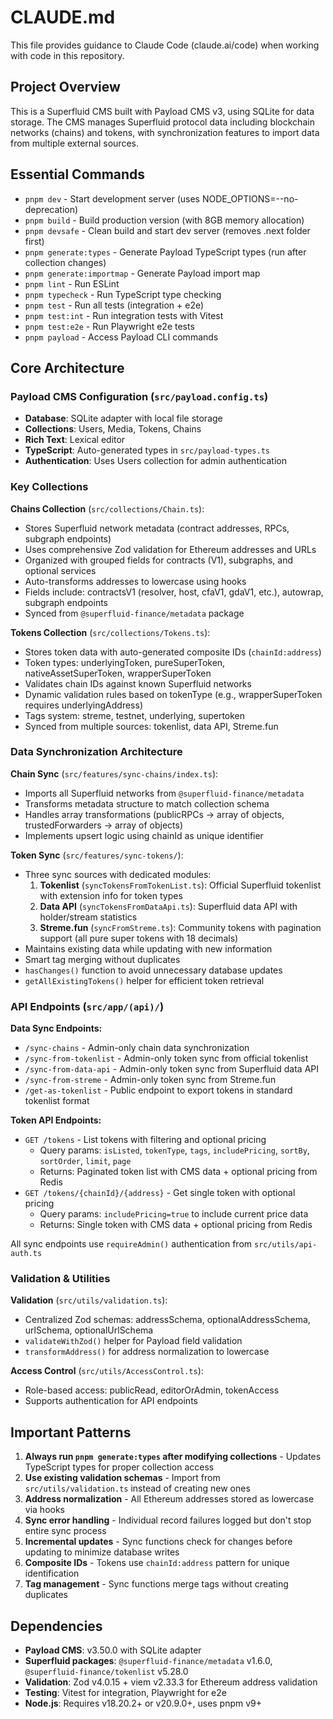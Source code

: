 # CLAUDE.md

This file provides guidance to Claude Code (claude.ai/code) when working with code in this repository.

## Project Overview

This is a Superfluid CMS built with Payload CMS v3, using SQLite for data storage. The CMS manages Superfluid protocol data including blockchain networks (chains) and tokens, with synchronization features to import data from multiple external sources.

## Essential Commands

- `pnpm dev` - Start development server (uses NODE_OPTIONS=--no-deprecation)
- `pnpm build` - Build production version (with 8GB memory allocation)
- `pnpm devsafe` - Clean build and start dev server (removes .next folder first)
- `pnpm generate:types` - Generate Payload TypeScript types (run after collection changes)
- `pnpm generate:importmap` - Generate Payload import map
- `pnpm lint` - Run ESLint
- `pnpm typecheck` - Run TypeScript type checking
- `pnpm test` - Run all tests (integration + e2e)
- `pnpm test:int` - Run integration tests with Vitest
- `pnpm test:e2e` - Run Playwright e2e tests
- `pnpm payload` - Access Payload CLI commands

## Core Architecture

### Payload CMS Configuration (`src/payload.config.ts`)
- **Database**: SQLite adapter with local file storage
- **Collections**: Users, Media, Tokens, Chains
- **Rich Text**: Lexical editor
- **TypeScript**: Auto-generated types in `src/payload-types.ts`
- **Authentication**: Uses Users collection for admin authentication

### Key Collections

**Chains Collection** (`src/collections/Chain.ts`):
- Stores Superfluid network metadata (contract addresses, RPCs, subgraph endpoints)
- Uses comprehensive Zod validation for Ethereum addresses and URLs
- Organized with grouped fields for contracts (V1), subgraphs, and optional services
- Auto-transforms addresses to lowercase using hooks
- Fields include: contractsV1 (resolver, host, cfaV1, gdaV1, etc.), autowrap, subgraph endpoints
- Synced from `@superfluid-finance/metadata` package

**Tokens Collection** (`src/collections/Tokens.ts`):
- Stores token data with auto-generated composite IDs (`chainId:address`)
- Token types: underlyingToken, pureSuperToken, nativeAssetSuperToken, wrapperSuperToken
- Validates chain IDs against known Superfluid networks
- Dynamic validation rules based on tokenType (e.g., wrapperSuperToken requires underlyingAddress)
- Tags system: streme, testnet, underlying, supertoken
- Synced from multiple sources: tokenlist, data API, Streme.fun

### Data Synchronization Architecture

**Chain Sync** (`src/features/sync-chains/index.ts`):
- Imports all Superfluid networks from `@superfluid-finance/metadata`
- Transforms metadata structure to match collection schema
- Handles array transformations (publicRPCs → array of objects, trustedForwarders → array of objects)
- Implements upsert logic using chainId as unique identifier

**Token Sync** (`src/features/sync-tokens/`):
- Three sync sources with dedicated modules:
  1. **Tokenlist** (`syncTokensFromTokenList.ts`): Official Superfluid tokenlist with extension info for token types
  2. **Data API** (`syncTokensFromDataApi.ts`): Superfluid data API with holder/stream statistics
  3. **Streme.fun** (`syncFromStreme.ts`): Community tokens with pagination support (all pure super tokens with 18 decimals)
- Maintains existing data while updating with new information
- Smart tag merging without duplicates
- `hasChanges()` function to avoid unnecessary database updates
- `getAllExistingTokens()` helper for efficient token retrieval

### API Endpoints (`src/app/(api)/`)

**Data Sync Endpoints:**
- `/sync-chains` - Admin-only chain data synchronization
- `/sync-from-tokenlist` - Admin-only token sync from official tokenlist
- `/sync-from-data-api` - Admin-only token sync from Superfluid data API
- `/sync-from-streme` - Admin-only token sync from Streme.fun
- `/get-as-tokenlist` - Public endpoint to export tokens in standard tokenlist format

**Token API Endpoints:**
- `GET /tokens` - List tokens with filtering and optional pricing
  - Query params: `isListed`, `tokenType`, `tags`, `includePricing`, `sortBy`, `sortOrder`, `limit`, `page`
  - Returns: Paginated token list with CMS data + optional pricing from Redis
- `GET /tokens/{chainId}/{address}` - Get single token with optional pricing
  - Query params: `includePricing=true` to include current price data
  - Returns: Single token with CMS data + optional pricing from Redis

All sync endpoints use `requireAdmin()` authentication from `src/utils/api-auth.ts`

### Validation & Utilities

**Validation** (`src/utils/validation.ts`):
- Centralized Zod schemas: addressSchema, optionalAddressSchema, urlSchema, optionalUrlSchema
- `validateWithZod()` helper for Payload field validation
- `transformAddress()` for address normalization to lowercase

**Access Control** (`src/utils/AccessControl.ts`):
- Role-based access: publicRead, editorOrAdmin, tokenAccess
- Supports authentication for API endpoints

## Important Patterns

1. **Always run `pnpm generate:types` after modifying collections** - Updates TypeScript types for proper collection access
2. **Use existing validation schemas** - Import from `src/utils/validation.ts` instead of creating new ones
3. **Address normalization** - All Ethereum addresses stored as lowercase via hooks
4. **Sync error handling** - Individual record failures logged but don't stop entire sync process
5. **Incremental updates** - Sync functions check for changes before updating to minimize database writes
6. **Composite IDs** - Tokens use `chainId:address` pattern for unique identification
7. **Tag management** - Sync functions merge tags without creating duplicates

## Dependencies

- **Payload CMS**: v3.50.0 with SQLite adapter
- **Superfluid packages**: `@superfluid-finance/metadata` v1.6.0, `@superfluid-finance/tokenlist` v5.28.0
- **Validation**: Zod v4.0.15 + viem v2.33.3 for Ethereum address validation
- **Testing**: Vitest for integration, Playwright for e2e
- **Node.js**: Requires v18.20.2+ or v20.9.0+, uses pnpm v9+